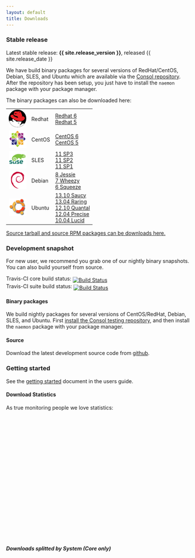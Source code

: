```yaml
---
layout: default
title: Downloads
---
```


### Stable release

<div class="alert alert-success"><i class="glyphicon glyphicon-download-alt"></i> Latest stable release: <b>{{ site.release_version }}</b>, released {{ site.release_date }}</div>

We have build binary packages for several versions of RedHat/CentOS, Debian, SLES, and Ubuntu which are available
via the [Consol repository](http://labs.consol.de/repo/stable/). After the repository has been setup, you just
have to  install the `naemon` package with your package manager.

The binary packages can also be downloaded here:

<table>
 <tr>
   <td><img src="../images/Redhat-logo_48x_48x.png"></td>
   <td>Redhat</td>
   <td>
        <a href="http://labs.consol.de/naemon/release/v{{ site.release_version }}/rhel6/">Redhat 6</a><br>
        <a href="http://labs.consol.de/naemon/release/v{{ site.release_version }}/rhel5/">Redhat 5</a>
   </td>
 </tr>
 <tr>
   <td><img src="../images/centos.png"></td>
   <td>CentOS</td>
   <td>
        <a href="http://labs.consol.de/naemon/release/v{{ site.release_version }}/rhel6/">CentOS 6</a><br>
        <a href="http://labs.consol.de/naemon/release/v{{ site.release_version }}/rhel5/">CentOS 5</a>
   </td>
 </tr>
 <tr>
   <td><img src="../images/sles.jpg"></td>
   <td>SLES</td>
   <td>
        <a href="http://labs.consol.de/naemon/release/v{{ site.release_version }}/sles11sp3/">11 SP3</a><br>
        <a href="http://labs.consol.de/naemon/release/v{{ site.release_version }}/sles11sp2/">11 SP2</a><br>
        <a href="http://labs.consol.de/naemon/release/v{{ site.release_version }}/sles11sp1/">11 SP1</a>
   </td>
 </tr>
 <tr>
   <td><img src="../images/debian.png"></td>
   <td>Debian</td>
   <td>
        <a href="http://labs.consol.de/naemon/release/v{{ site.release_version }}/debian8/">8 Jessie</a><br>
        <a href="http://labs.consol.de/naemon/release/v{{ site.release_version }}/debian7/">7 Wheezy</a><br>
        <a href="http://labs.consol.de/naemon/release/v{{ site.release_version }}/debian6/">6 Squeeze</a>
   </td>
 </tr>
 <tr>
   <td><img src="../images/ubuntu.png"></td>
   <td>Ubuntu</td>
   <td>
        <a href="http://labs.consol.de/naemon/release/v{{ site.release_version }}/ubuntu13.10/">13.10 Saucy</a><br>
        <a href="http://labs.consol.de/naemon/release/v{{ site.release_version }}/ubuntu13.04/">13.04 Raring</a><br>
        <a href="http://labs.consol.de/naemon/release/v{{ site.release_version }}/ubuntu12.10/">12.10 Quantal</a><br>
        <a href="http://labs.consol.de/naemon/release/v{{ site.release_version }}/ubuntu12.04/">12.04 Precise</a><br>
        <a href="http://labs.consol.de/naemon/release/v{{ site.release_version }}/ubuntu10.04/">10.04 Lucid</a>
   </td>
 </tr>
</table>

<a href="http://labs.consol.de/naemon/release/v{{ site.release_version }}/src/">Source tarball and source RPM packages can be downloads here.</a>

### Development snapshot
For new user, we recommend you grab one of our nightly binary snapshots. You can also build yourself from source.

Travis-CI core build status: <a href="https://travis-ci.org/naemon/naemon-core"><img style="vertical-align:sub;" src="https://travis-ci.org/naemon/naemon-core.png?branch=master" alt="Build Status"></a><br />
Travis-CI suite build status: <a href="https://travis-ci.org/naemon/naemon"><img style="vertical-align:sub;" src="https://travis-ci.org/naemon/naemon.png?branch=master" alt="Build Status"></a>

#### Binary packages
We build nightly packages for several versions of CentOS/RedHat, Debian, SLES, and Ubuntu. First [install the Consol testing repository](http://labs.consol.de/repo/testing/), and then install the `naemon` package with your package manager.

#### Source
Download the latest development source code from [github](http://github.com/naemon/naemon).

### Getting started

See the [getting started](/documentation/usersguide/toc.html#getting_started) document in the users guide.

#### Download Statistics
As true monitoring people we love statistics:

<style type="text/css">
.yaxisLabel {
  left: -20px;
  top: 50%;
  -ms-filter: "progid:DXImageTransform.Microsoft.Matrix(M11=-0.00000000, M12=1.00000000, M21=-1.00000000, M22=-0.00000000,sizingMethod='auto expand')";
  filter: flipv() fliph(); writing-mode: tb-rl; /* IE < 9 */
  -webkit-transform: rotate(-90.0deg);  /* Safari 3.1+, Chrome */
  -moz-transform: rotate(-90.0deg);  /* Firefox 3.5-15 */
  -ms-transform: rotate(-90.0deg);  /* IE9+ */
  -o-transform: rotate(-90.0deg);  /* Opera 10.5-12.00 */
  transform: rotate(-90.0deg);
}
.axisLabel {
  font-size: 12px;
  position: absolute;
  text-align: center;
}
DIV.legend TD {
  border: 0;
}
</style>
<div id="downloadstats" style="width:1000px; height: 300px;"></div>
<br><br>

##### Downloads splitted by System (Core only)
<div id="downloadstats_pkg" style="width:400px; height: 270px;"></div>
<script language="javascript" type="text/javascript" src="/ressources/flot/jquery.flot.min.js"></script>
<script language="javascript" type="text/javascript" src="/ressources/flot/jquery-flot-dashes.js"></script>
<script language="javascript" type="text/javascript" src="/ressources/flot/jquery.flot.pie.min.js"></script>
<script language="javascript" type="text/javascript" src="http://labs.consol.de/naemon/downloadstats.js"></script>
<script type="text/javascript">
function extract_data(name, ticks, stats) {
    var data = [];
    jQuery.each(ticks, function(nr, tick) {
        var tmp   = tick[1].split("-");
        var year  = tmp[0];
        var month = tmp[1];
        var value = 0;
        if(stats[year][month][name] != undefined) {
            value = stats[year][month][name];
        }
        data.push([tick[0], value]);
    });
    return(data);
}

function extract_data_current_month(pattern, month) {
    var sum = 0;
    var tmp   = month.split("-");
    var year  = tmp[0];
    var month = tmp[1];
    jQuery.each(pattern, function(x, p) {
        var re = new RegExp(p);
        for(var key in download_stats[year][month]) {
            if(key.search(re) != -1) {
                sum += download_stats[year][month][key];
            }
        }
    });
    return sum;
}

function labelFormatter(label, series) {
    return "<div style='font-size:8pt; text-align:center; padding:2px; color:white;'>" + label + "<br/>" + Math.round(series.percent) + "%</div>";
}


jQuery(document).ready(function() {
    var months = [];
    jQuery.each(download_stats, function(year, data) {
        jQuery.each(download_stats[year], function(month, data) {
            months.push(year+"-"+month);
        });
    });
    var ticks = [];
    months = months.sort();
    jQuery.each(months, function(nr, month) {
        ticks.push([nr, month]);
    });

    var d1 = { label: "Core",           data: extract_data("naemon-core",       ticks, download_stats) };
    var d2 = { label: "Thruk",          data: extract_data("naemon-thruk",      ticks, download_stats) };
    var d3 = { label: "Livestatus",     data: extract_data("naemon-livestatus", ticks, download_stats) };
    var d4 = { label: "Source-Tarball", data: extract_data("naemon-source",     ticks, download_stats) };
    var series = [d1,d2,d3,d4];

    // estimates
    var today  = new Date();
    var day    = today.getDate();
    var days   = new Date(today.getFullYear(), today.getMonth()+1, 0).getDate();
    if(day != days && day > 1) {
        var factor = days / day;
        var d5 = { label: "", data: [d1.data[d1.data.length-2],  [d1.data.length-1, d1.data[d1.data.length-1][1]*factor ]], dashes: { show: true } };
        var d6 = { label: "", data: [d2.data[d2.data.length-2],  [d2.data.length-1, d2.data[d2.data.length-1][1]*factor ]], dashes: { show: true } };
        var d7 = { label: "", data: [d3.data[d3.data.length-2],  [d3.data.length-1, d3.data[d3.data.length-1][1]*factor ]], dashes: { show: true } };
        var d8 = { label: "", data: [d4.data[d4.data.length-2],  [d4.data.length-1, d4.data[d4.data.length-1][1]*factor ]], dashes: { show: true } };
        series.push(d5,d6,d7,d8);
    }

    jQuery.plot("#downloadstats", series,{
        colors: ['#CB514D', '#4CA251', '#AFD9F7', '#EDBF4B','#CB514D', '#4CA251', '#AFD9F7', '#EDBF4B'],
        lines: {
            fill:        false,
            steps:       false,
            fillColor: { colors: [ { opacity: 0.6 }, { opacity: 0.9 } ] }
        },
        xaxis:  { ticks: ticks },
        legend: { position: 'nw' },
        grid: {
            margin:  { left: 20 },
            hoverable: true,
            clickable: true
        }
    });
    var yaxisLabel = $("<div class='axisLabel yaxisLabel'></div>")
                    .text("Downloads")
                    .appendTo("#downloadstats");
    yaxisLabel.css("margin-top", yaxisLabel.width() / 2 - 20);

    jQuery("<div id='tooltip'></div>").css({
        position: "absolute",
        display:  "none",
        border:   "1px solid #fdd",
        padding:  "2px",
        opacity:   0.80
    }).appendTo("body");
    jQuery("#downloadstats").bind("plothover", function (event, pos, item) {
        if (item) {
            jQuery("#tooltip").html(item.series.label+": " + item.datapoint[1] + " downloads in " + ticks[item.datapoint[0]][1])
                              .css({top: item.pageY+5, left: item.pageX+5, "background-color": "#fee"})
                              .fadeIn(200);
        } else {
            $("#tooltip").hide();
        }
    });


    var cur_month = ticks[ticks.length-1][1];
    var data = [{
        label: 'Redhat5',
        data: extract_data_current_month(['naemon-core-rhel5'], cur_month),
        color: '#CA8F42'
    }, {
        label: 'Redhat6',
        data: extract_data_current_month(['naemon-core-rhel6'], cur_month),
        color: '#DBAD72'
    }, {
        label: 'SLES11',
        data: extract_data_current_month(['naemon-core-sles11'], cur_month),
        color: '#D9A88F'
    }, {
        label: 'Debian7',
        data: extract_data_current_month(['naemon-core-debian7'], cur_month),
        color: '#AAD1B7'
    }, {
        label: 'Debian8',
        data: extract_data_current_month(['naemon-core-debian8'], cur_month),
        color: '#4B8C61'
    }, {
        label: 'Ubuntu 12',
        data: extract_data_current_month(['naemon-core-ubuntu12'], cur_month),
        color: '#12AD2A'
    }, {
        label: 'Ubuntu 13',
        data: extract_data_current_month(['naemon-core-ubuntu13'], cur_month),
        color: '#63D13E'
    }];
    jQuery.plot('#downloadstats_pkg', data, {
        series: {
            pie: {
                show:   true,
                radius: 1,
                tilt:   0.7,
                shadow: {
                    alpha: 0.02,
                    left: 15,
                    top: 5
                },
                label: {
                    show:         true,
                    radius:       1,
                    formatter:    labelFormatter,
                    background: { opacity: 0.8 }
                },
                combine: {
                    color:    '#999',
                    threshold: 0.03
                }
            }
        },
        legend: { show: false },
        grid:   { hoverable: true }
    });
    jQuery("#downloadstats_pkg").bind("plothover", function (event, pos, item) {
        if (item) {
            jQuery("#tooltip").html(item.series.label+": " + item.datapoint[1][0][1] + " downloads in " + cur_month + ' = '+ Math.round(item.series.percent) + ' %')
                              .css({top: pos.pageY+5, left: pos.pageX+5, "background-color": item.series.color})
                              .fadeIn(200);
        } else {
            $("#tooltip").hide();
        }
    });

});
</script>
